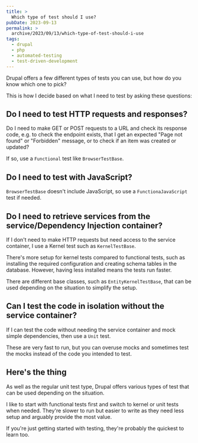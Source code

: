 ```yaml
---
title: >
  Which type of test should I use?
pubDate: 2023-09-13
permalink: >
  archive/2023/09/13/which-type-of-test-should-i-use
tags:
  - drupal
  - php
  - automated-testing
  - test-driven-development
---
```


Drupal offers a few different types of tests you can use, but how do you know which one to pick?

This is how I decide based on what I need to test by asking these questions:

## Do I need to test HTTP requests and responses?

Do I need to make GET or POST requests to a URL and check its response code, e.g. to check the endpoint exists, that I get an expected "Page not found" or "Forbidden" message, or to check if an item was created or updated?

If so, use a `Functional` test like `BrowserTestBase`.

## Do I need to test with JavaScript?

`BrowserTestBase` doesn't include JavaScript, so use a `FunctionaJavaScript` test if needed.

## Do I need to retrieve services from the service/Dependency Injection container?

If I don't need to make HTTP requests but need access to the service container, I use a Kernel test such as `KernelTestBase`.

There's more setup for kernel tests compared to functional tests, such as installing the required configuration and creating schema tables in the database. However, having less installed means the tests run faster.

There are different base classes, such as `EntityKernelTestBase`, that can be used depending on the situation to simplify the setup.

## Can I test the code in isolation without the service container?

If I can test the code without needing the service container and mock simple dependencies, then use a `Unit` test.

These are very fast to run, but you can overuse mocks and sometimes test the mocks instead of the code you intended to test.

## Here's the thing

As well as the regular unit test type, Drupal offers various types of test that can be used depending on the situation.

I like to start with functional tests first and switch to kernel or unit tests when needed. They're slower to run but easier to write as they need less setup and arguably provide the most value.

If you're just getting started with testing, they're probably the quickest to learn too.
